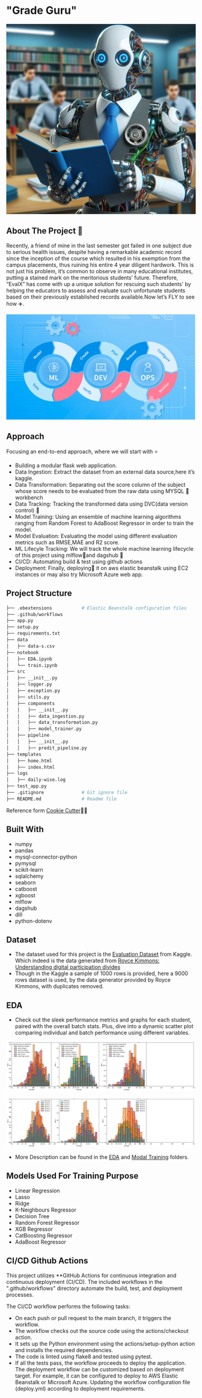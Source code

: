 
# "Grade Guru"
<p align="center">
  <img src="https://github.com/GoyalParas/Project_Pics/blob/main/Designer.jpeg" alt="Profile_Pic"/>
</p>



## About The Project 🚀
Recently, a friend of mine in the last semester got failed in one subject due to serious health issues, despite having a remarkable academic record since the inception of the course which resulted in his exemption from the campus placements, thus ruining his entire 4 year diligent hardwork. This is not just his problem, it’s common to observe in many educational institutes, putting a stained mark on the meritorious students’ future. Therefore, “EvalX” has come with up a unique solution for rescuing such students' by helping the educators to assess and evaluate such unfortunate students based on their previously established records available.Now let’s FLY to see how ✈️.


<p align="center">
  <img src="https://github.com/GoyalParas/Project_Pics/blob/main/Approach.png" alt="Approach"/>
</p>

## Approach
Focusing an end-to-end approach, where we will start with ⭐
- Building a modular flask web application.
- Data Ingestion: Extract the dataset from an external data source,here it’s kaggle.
- Data Transformation: Separating out the score column of the subject whose score needs to be evaluated from the raw data using MYSQL 🐬 workbench
- Data Tracking: Tracking the transformed data using DVC(data version control) 📑
- Model Training: Using an ensemble of machine learning algorithms ranging from Random Forest to AdaBoost Regressor in order to train the model. 
- Model Evaluation: Evaluating the model using different evaluation metrics such as RMSE,MAE and R2 score.
- ML Lifecyle Tracking: We will track the whole machine learning lifecycle of this project using mlflow🌊and dagshub 🐶
- CI/CD: Automating build & test using github actions
- Deployment: Finally, deploying🌱 it on aws elastic beanstalk using EC2 instances or may also try Microsoft Azure web app.


## Project Structure
```bash
├── .ebextensions           # Elastic Beanstalk configuration files
├── .github/workflows 
├── app.py
├── setup.py
├── requirements.txt
├── data
│   ├── data-s.csv
├── notebook
│   ├── EDA.ipynb
│   └── train.ipynb
├── src
│   ├── __init__.py
│   ├── logger.py
│   ├── exception.py
│   ├── utils.py
│   ├── components
│   │   ├── __init__.py
│   │   ├── data_ingestion.py
│   │   ├── data_transformation.py
│   │   ├── model_trainer.py
│   ├── pipeline
│   │   ├── __init__.py
│   │   ├── predit_pipeline.py
├── templates
│   ├── home.html
│   ├── index.html
├── logs
│   ├── daily-wise.log
├── test_app.py
├── .gitignore              # Git ignore file
├── README.md               # Readme file
```
  Reference form [Cookie Cutter](https://www.cookiecutter.io/)🍪🥠
## Built With
- numpy
- pandas
- mysql-connector-python
- pymysql
- scikit-learn
- sqlalchemy
- seaborn
- catboost
- xgboost
- mlflow
- dagshub
- dill
- python-dotenv
## Dataset 


- The dataset used for this project is the [Evaluation Dataset](https://www.kaggle.com/datasets/spscientist/students-performance-in-exams) from Kaggle. Which indeed is the data generated from [Royce Kimmons: Understanding digital participation divides](http://roycekimmons.com/tools/generated_data/exams)
- Though in the Kaggle a sample of 1000 rows is provided, here a 9000 rows dataset is used, by the data generator provided by Royce Kimmons, with duplicates removed.


## EDA
- Check out the sleek performance metrics and graphs for each student, paired with the overall batch stats. Plus, dive into a dynamic scatter plot comparing individual and batch performance using different variables.

<p align="center">
  <img src="https://github.com/GoyalParas/Project_Pics/blob/main/EDA.png" alt="Analysis_1"/>
</p>

<p align="center">
  <img src="https://github.com/GoyalParas/Project_Pics/blob/main/EDA%202.png" alt="Analysis_2"/>
</p>

- More Description can be found in the [EDA](https://github.com/GoyalParas/GradeXGuru/blob/main/notebook/1%20.%20EDA%20STUDENT%20PERFORMANCE%20%20(1).ipynb) and [Modal Training](https://github.com/GoyalParas/GradeXGuru/blob/main/notebook/2.%20MODEL%20TRAINING.ipynb) folders.



## Models Used For Training Purpose
- Linear Regression
- Lasso
- Ridge
- K-Neighbours Regressor
- Decision Tree
- Random Forest Regressor
- XGB Regressor
- CatBoosting Regressor
- AdaBoost Regressor
## CI/CD Github Actions 
This project utilizes **GitHub Actions for continuous integration and continuous deployment (CI/CD). The included workflows in the ".github/workflows" directory automate the build, test, and deployment processes.

The CI/CD workflow performs the following tasks:

- On each push or pull request to the main branch, it triggers the workflow.
- The workflow checks out the source code using the actions/checkout action.
- It sets up the Python environment using the actions/setup-python action and installs the required dependencies.
- The code is linted using flake8 and tested using pytest.
- If all the tests pass, the workflow proceeds to deploy the application.
The deployment workflow can be customized based on deployment target. For example, it can be configured to deploy to AWS Elastic Beanstalk or Microsoft Azure. Updating the workflow configuration file (deploy.yml) according to deployment requirements.
